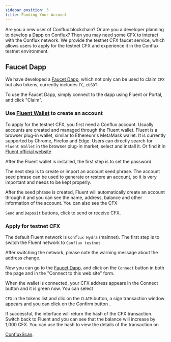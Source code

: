 ```yaml
---
sidebar_position: 3
title: Funding Your Account
---
```


Are you a new user of Conflux blockchain? Or are you a developer planning to develop a Dapp on Conflux? Then you may need some CFX to interact with the Conflux network. We provide the testnet CFX faucet service, which allows users to apply for the testnet CFX and experience it in the Conflux testnet environment.

## Faucet Dapp

We have developed a [Faucet Dapp](https://faucet.confluxnetwork.org/), which not only can be used to claim `CFX` but also tokens, currently includes `FC`, `cUSDT`.<!-- 
![](/img/fluent/Fluent-Create.png)
--> 

To use the Faucet Dapp, simply connect to the dapp using Fluent or Portal, and click "Claim".

### Use [Fluent Wallet](https://fluentwallet.com/) to create an account

To apply for the testnet CFX, you first need a Conflux account. Usually accounts are created and managed through the Fluent wallet. Fluent is a browser plug-in wallet, similar to Ethereum's MetaMask wallet. It is currently supported by Chrome, Firefox and Edge. Users can directly search for `Fluent Wallet` in the browser plug-in market, select and install it. Or find it in [Fluent official website](https://fluentwallet.com/)

<!-- ![](/img/fluent/Fluent-Create.png) -->

After the Fluent wallet is installed, the first step is to set the password: 

<!-- ![](/img/fluent/SetPassword.png) -->

The next step is to create or import an account seed phrase. The account seed phrase can be used to generate or restore an account, so it is very important and needs to be kept properly. 

<!-- 
![CreateImportAccount.png](/img/fluent/CreateImportAccount.png)
-->
After the seed phrase is created, Fluent will automatically create an account through it and you can see the name, address, balance and other information of the account. You can also see the CFX 

`Send` and `Deposit` buttons, click to send or receive CFX. 
<!-- 
![NewAccount.png](/img/fluent/NewAccount.png)
-->
### Apply for testnet CFX
The default Fluent network is `Conflux Hydra` (mainnet). The first step is to switch the Fluent network to `Conflux testnet`.
<!-- 
![SwitchNetwork.png](/img/fluent/SwitchNetwork.png)
-->
After switching the network, please note the warning message about the address change.

Now you can go to the [Faucet Dapp](http://faucet.confluxnetwork.org/), and click on the `Connect` button in both the page and in the "Connect to this web site" form. 
<!-- 
![FaucetConnectFluent.png](/img/fluent/FaucetConnectFluent.png)
-->
When the wallet is connected, your CFX address appears in the Connect button and it is green now. You can select 

`CFX` in the tokens list and clic on the `CLAIM` button, a sign transaction window appears and you can click on the Confirm button . 
<!-- 
![SignTransaction.png](/img/fluent/SignTransaction.png)
-->
If successful, the interface will return the hash of the CFX transaction. Switch back to Fluent and you can see that the balance will increase by 1,000 CFX. You can use the hash to view the details of the transaction on 

[ConfluxScan](https://testnet.confluxscan.io/).
<!-- 
![AddressWithTestCFX.png](/img/fluent/AddressWithTestCFX.png)
-->
